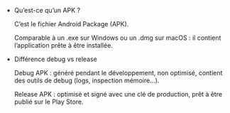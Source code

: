 * Qu’est-ce qu’un APK ?

  C’est le fichier Android Package (APK).

  Comparable à un .exe sur Windows ou un .dmg sur macOS : il contient l’application prête à être installée.


* Différence debug vs release

  Debug APK : généré pendant le développement, non optimisé, contient des outils de debug (logs, inspection mémoire…).

  Release APK : optimisé et signé avec une clé de production, prêt à être publié sur le Play Store.